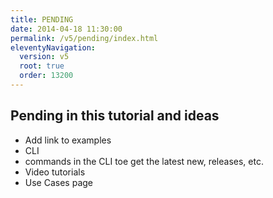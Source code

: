 ```yaml
---
title: PENDING
date: 2014-04-18 11:30:00 
permalink: /v5/pending/index.html
eleventyNavigation:
  version: v5
  root: true
  order: 13200
---
```


## Pending in this tutorial and ideas
- Add link to examples
- CLI
- commands in the CLI toe get the latest new, releases, etc.
- Video tutorials 
- Use Cases page
